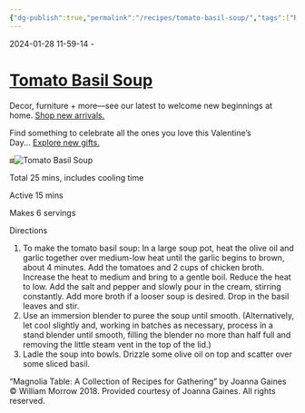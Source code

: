 ```yaml
---
{"dg-publish":true,"permalink":"/recipes/tomato-basil-soup/","tags":["Recipes"],"noteIcon":"","created":"2024-04-04T08:43:00","updated":"2024-04-13 10:49:32 am"}
---
```


2024-01-28 11-59-14 -

# [Tomato Basil Soup](https://magnolia.com/blog/recipe/31eabf45-8a09-458a-a2a9-bff132288208/tomato-basil-soup/)

Decor, furniture + more—see our latest to welcome new beginnings at home. [Shop new arrivals.](https://magnolia.com/shop/collection/26243320/new-products/)

Find something to celebrate all the ones you love this Valentine’s Day... [Explore new gifts.](https://magnolia.com/shop/collection/263724302387/valentines-day-collection/)

![](data:image/jpeg;base64,iVBORw0KGgoAAAANSUhEUgAAAAgAAAAICAYAAADED76LAAABAUlEQVR4AQXBP0sCYQDA4d+dL5qvZ5aZXipeRBRBEIFD1NKHaHbsO/QNWoM+QQ3R2BKFW4MkWjgIGeFQZHidaHrnvzTfnke7ub5QW9ozXuEc5dfRlg85fZTEQn6OD4bo9VqVaecLeyCoDOdYEm0SKYvuWHFWiCFkyKDipsiuZjCUxruVYz+dotloYMwvINa2d3nI3+HEcyxm1lHuiJmYQCBEICgRCh/JdIakGSfRyWOXrpDSIrB3gvPTQ68W7/n+rINSeOVLppMpPvcVo1nEabXRx56DaXR5KtwSNTcJ/02ISI3fYJTRoI9YsXawP15IhFvUzCNkJItmblB+m9HvdfgHvKNfPi78ALQAAAAASUVORK5CYII=)![Tomato Basil Soup](https://imgstore.sndimg.com/magnolia/images/53757e1d-ec78-43bd-9f7e-375497e81396.jpg)

Total 25 mins, includes cooling time

Active 15 mins

Makes 6 servings

Directions

1.  To make the tomato basil soup: In a large soup pot, heat the olive oil and garlic together over medium-low heat until the garlic begins to brown, about 4 minutes. Add the tomatoes and 2 cups of chicken broth. Increase the heat to medium and bring to a gentle boil. Reduce the heat to low. Add the salt and pepper and slowly pour in the cream, stirring constantly. Add more broth if a looser soup is desired. Drop in the basil leaves and stir.
2.  Use an immersion blender to puree the soup until smooth. (Alternatively, let cool slightly and, working in batches as necessary, process in a stand blender until smooth, filling the blender no more than half full and removing the little steam vent in the top of the lid.)
3.  Ladle the soup into bowls. Drizzle some olive oil on top and scatter over some sliced basil.

“Magnolia Table: A Collection of Recipes for Gathering” by Joanna Gaines © William Morrow 2018. Provided courtesy of Joanna Gaines. All rights reserved.